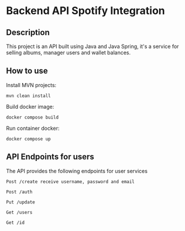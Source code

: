# Backend API Spotify Integration

## Description
This project is an API built using Java and Java Spring, it's a service for selling albums, manager users and wallet balances.

## How to use

Install MVN projects:
```
mvn clean install
```
Build docker image:
```
docker compose build
```
Run container docker:
```
docker compose up
```
## API Endpoints for users
The API provides the following endpoints for user services
```
Post /create receive username, password and email

Post /auth

Put /update

Get /users

Get /id
```

